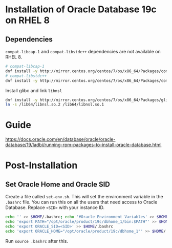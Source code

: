 # Installation of Oracle Database 19c on RHEL 8

## Dependencies
`compat-libcap-1` and `compat-libstdc++` dependencies are not available on RHEL 8.
```bash
# compat-libcap-1
dnf install -y http://mirror.centos.org/centos/7/os/x86_64/Packages/compat-libcap1-1.10-7.el7.x86_64.rpm
# compat-libstdc++
dnf install -y http://mirror.centos.org/centos/7/os/x86_64/Packages/compat-libstdc++-33-3.2.3-72.el7.x86_64.rpm
```
Install glibc and link `libnsl`
```bash
dnf install -y http://mirror.centos.org/centos/7/os/x86_64/Packages/glibc-2.17-317.el7.x86_64.rpm
ln -s /lib64/libnsl.so.2 /lib64/libnsl.so.1
```

# Guide
https://docs.oracle.com/en/database/oracle/oracle-database/19/ladbi/running-rpm-packages-to-install-oracle-database.html

# Post-Installation
## Set Oracle Home and Oracle SID
Create a file called `set-env.sh`. This will set the environment variable in the `.bashrc` file. You can run this on all the users that need access to Oracle Database. Replace `<SID>` with your instance ID.
```bash
echo '' >> $HOME/.bashrc; echo '#Oracle Environment Variables' >> $HOME/.bashrc
echo 'export PATH="/opt/oracle/product/19c/dbhome_1/bin:$PATH"' >> $HOME/.bashrc
echo 'export ORACLE_SID=<SID>' >> $HOME/.bashrc
echo 'export ORACLE_HOME="/opt/oracle/product/19c/dbhome_1"' >> $HOME/.bashrc
```
Run `source .bashrc` after this.
